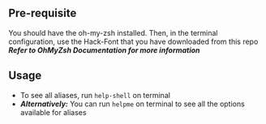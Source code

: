 ## Pre-requisite
You should have the oh-my-zsh installed. Then, in the terminal configuration, use the Hack-Font that you have downloaded from this repo 
***Refer to OhMyZsh Documentation for more information***

## Usage

- To see all aliases, run `help-shell` on terminal
- ***Alternatively:*** You can run `helpme` on terminal to see all the options available for aliases
